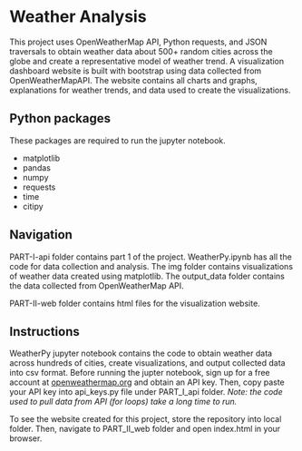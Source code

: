 # Weather Analysis

This project uses OpenWeatherMap API, Python requests, and JSON traversals to obtain weather data about 500+ random cities across the globe and create a representative model of weather trend. A visualization dashboard website is built with bootstrap using data collected from OpenWeatherMapAPI. The website contains all charts and graphs, explanations for weather trends, and data used to create the visualizations.

## Python packages

These packages are required to run the jupyter notebook.
- matplotlib
- pandas
- numpy
- requests
- time
- citipy

## Navigation

PART-I-api folder contains part 1 of the project. WeatherPy.ipynb has all the code for data collection and analysis. The img folder contains visualizations of weather data created using matplotlib. The output_data folder contains the data collected from OpenWeatherMap API.

PART-II-web folder contains html files for the visualization website. 

## Instructions

WeatherPy jupyter notebook contains the code to obtain weather data across hundreds of cities, create visualizations, and output collected data into csv format. Before running the jupter notebook, sign up for a free account at [openweathermap.org](https://openweathermap.org/) and obtain an API key. Then, copy paste your API key into api_keys.py file under PART_I_api folder.
_Note: the code used to pull data from API (for loops) take a long time to run._

To see the website created for this project, store the repository into local folder. Then, navigate to PART_II_web folder and open index.html in your browser.
